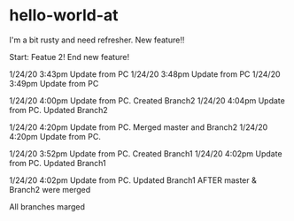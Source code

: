 # hello-world-at
I'm a bit rusty and need refresher. New feature!!

Start: Featue 2!
End new feature!


1/24/20 3:43pm Update from PC
1/24/20 3:48pm Update from PC
1/24/20 3:49pm Update from PC




1/24/20 4:00pm Update from PC. Created Branch2
1/24/20 4:04pm Update from PC. Updated Branch2




1/24/20 4:20pm Update from PC. Merged master and Branch2
1/24/20 4:20pm Update from PC. 

1/24/20 3:52pm Update from PC. Created Branch1
1/24/20 4:02pm Update from PC. Updated Branch1

1/24/20 4:02pm Update from PC. Updated Branch1 AFTER master & Branch2 were merged

All branches marged

